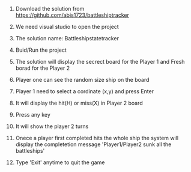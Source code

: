 1. Download the solution from https://github.com/abis1723/battleshiptracker

2. We need visual studio to open the project

3. The solution name:  Battleshipstatetracker

4. Buid/Run the project

5. The solution will display the secrect board for the Player 1 and Fresh borad for the Player 2

6. Player one can see the random size ship on the board

6. Player 1 need to select a cordinate (x,y) and press Enter

7. It will display the hit(H) or miss(X) in Player 2 board

8. Press any key

9. It will show the player 2 turns

10. Onece a player first completed hits the whole ship the system will display the completetion message 'Player1/Player2 sunk all the battleships'

11. Type 'Exit' anytime to quit the game